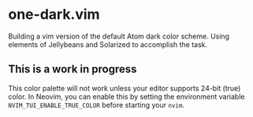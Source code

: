 # one-dark.vim

Building a vim version of the default Atom dark color scheme. Using elements of
Jellybeans and Solarized to accomplish the task.

## This is a work in progress

This color palette will not work unless your editor supports 24-bit (true)
color. In Neovim, you can enable this by setting the environment variable
`NVIM_TUI_ENABLE_TRUE_COLOR` before starting your `nvim`.
